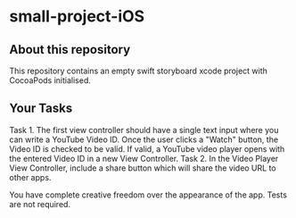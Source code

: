 # small-project-iOS

## About this repository
This repository contains an empty swift storyboard xcode project with CocoaPods initialised.

## Your Tasks
Task 1. The first view controller should have a single text input where you can write a YouTube Video ID. Once the user clicks a "Watch" button, the Video ID is checked to be valid. If valid, a YouTube video player opens with the entered Video ID in a new View Controller.
Task 2. In the Video Player View Controller, include a share button which will share the video URL to other apps. 

You have complete creative freedom over the appearance of the app. Tests are not required.
